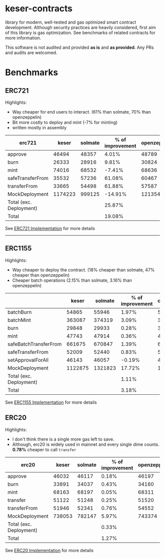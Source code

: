 # keser-contracts

library for modern, well-tested and gas optimized smart contract development. Although security practices are heavily considered, first aim of this library is gas optimization. See benchmarks of related contracts for more information.

This software is not audited and provided **as is** and **as provided**. Any PRs and audits are welcomed.



# Benchmarks

## ERC721
Highlights:
- Way cheaper for end users to interact. (61% than solmate, 70% than openzeppelin)
- Bit more costly to deploy and mint (-7% for minting)
- written mostly in assembly

| erc721                  | keser   | solmate | % of improvement | openzeppelin | % of improvement |
| ----------------------- | ------- | ------- | ---------------- | ------------ | ---------------- |
| approve                 | 46494   | 48357   | 4.01%            | 48789        | 4.94%            |
| burn                    | 26333   | 28916   | 9.81%            | 30824        | 17.05%           |
| mint                    | 74016   | 68532   | \-7.41%          | 68636        | \-7.27%          |
| safeTransferFrom        | 35532   | 57236   | 61.08%           | 60467        | 70.18%           |
| transferFrom            | 33665   | 54498   | 61.88%           | 57587        | 71.06%           |
| MockDeployment          | 1174223 | 999125  | \-14.91%         | 1213540      | 3.35%            |
| Total (exc. Deployment) |         |         | 25.87%           |              | 31.19%           |
| Total                   |         |         | 19.08%           |              | 26.55%           |

See [ERC721 Implementation](./contracts/token/ERC721) for more details

---
## ERC1155
Highlights:
- Way cheaper to deploy the contract. (18% cheaper than solmate, 47% cheaper than openzeppelin)
- Cheaper batch operations (2.15% than solmate, 3.16% than openzeppelin)

|                         | keser   | solmate | % of improvement | openzeppelin | % of improvement |
| ----------------------- | ------- | ------- | ---------------- | ------------ | ---------------- |
| batchBurn               | 54865   | 55946   | 1.97%            | 56889        | 3.69%            |
| batchMint               | 363087  | 374319  | 3.09%            | 378173       | 4.15%            |
| burn                    | 29848   | 29933   | 0.28%            | 30548        | 2.35%            |
| mint                    | 47743   | 47914   | 0.36%            | 48418        | 1.41%            |
| safeBatchTransferFrom   | 661675  | 670847  | 1.39%            | 672577       | 1.65%            |
| safeTransferFrom        | 52009   | 52440   | 0.83%            | 53020        | 1.94%            |
| setApprovalForAll       | 46143   | 46057   | \-0.19%          | 46158        | 0.03%            |
| MockDeployment          | 1122875 | 1321823 | 17.72%           | 1646238      | 46.61%           |
| Total (exc. Deployment) |         |         | 1.11%            |              | 2.18%            |
| Total                   |         |         | 3.18%            |              | 7.73%            |

See [ERC1155 Implementation](./contracts/token/ERC1155) for more details

## ERC20
Highlights:
- I don't think there is a single more gas left to save.
- Although, erc20 is widely used in mainnet and every single dime counts. **0.78%** cheaper to call `transfer`


| erc20                   | keser  | solmate | % of improvement | openzeppelin | % of improvement |
| ----------------------- | ------ | ------- | ---------------- | ------------ | ---------------- |
| approve                 | 46032  | 46117   | 0.18%            | 46197        | 0.36%            |
| burn                    | 33891  | 34037   | 0.43%            | 34160        | 0.79%            |
| mint                    | 68163  | 68197   | 0.05%            | 68311        | 0.22%            |
| transfer                | 51122  | 51248   | 0.25%            | 51520        | 0.78%            |
| transferFrom            | 51946  | 52341   | 0.76%            | 54552        | 5.02%            |
| MockDeployment          | 738053 | 782147  | 5.97%            | 743374       | 0.72%            |
| Total (exc. Deployment) |        |         | 0.33%            |              | 1.43%            |
| Total                   |        |         | 1.27%            |              | 1.31%            |

See [ERC20 Implementation](./contracts/token/ERC20) for more details

